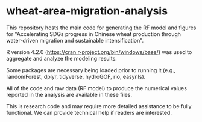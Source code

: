# wheat-area-migration-analysis
This repository hosts the main code for generating the RF model and figures for "Accelerating SDGs progress in Chinese wheat production through water-driven migration and sustainable intensification".

R version 4.2.0 (https://cran.r-project.org/bin/windows/base/) was used to aggregate and analyze the modeling results.

Some packages are necessary being loaded prior to running it (e.g., randomForest, dplyr, tidyverse, hydroGOF, rio, easynls).

All of the code and raw data (RF model) to produce the numerical values reported in the analysis are available in these files.

This is research code and may require more detailed assistance to be fully functional. We can provide technical help if readers are interested.
